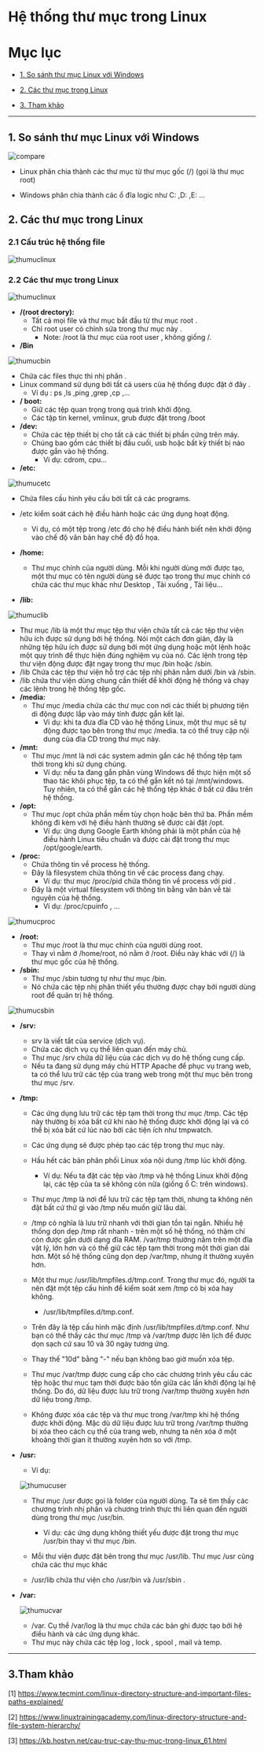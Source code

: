 # Hệ thống thư mục trong Linux

# Mục lục

* [1. So sánh thư mục Linux với Windows](#1)

* [2. Các thư mục trong Linux](#2)

* [3. Tham khảo](#tk)

---

<a name = '1'></a>

## 1. So sánh thư mục Linux với Windows

![compare](../../images/compare.jpg)

* Linux phân chia thành các thư mục từ thư mục gốc (/) (gọi là thư mục root)

* Windows phân chia thành các ổ đĩa logic như C: ,D: ,E: ...

<a name = '2'></a>

## 2. Các thư mục trong Linux 

###  2.1 Cấu trúc hệ thống file

![thumuclinux](../../images/thumuclinux2.jpeg)



### 2.2 Các thư mục trong Linux

![thumuclinux](../../images/thumuclinux.png)
- **/(root drectory):** 
  - Tất cả mọi file và thư mục bắt đầu từ thư mục root .
  - Chỉ root user có chỉnh sửa trong thư mục này .
    - Note: /root là thư mục của root user , không giống /.
- **/Bin**

![thumucbin](../../images/thumucbin.png)
  - Chứa các files thực thi nhị phân .
  - Linux command sử dụng bởi tất cả users của hệ thống được đặt ở đây .
    - Ví dụ : ps ,ls ,ping ,grep ,cp ,...
- **/ boot:**
  - Giữ các tệp quan trọng trong quá trình khởi động.
  - Các tập tin kernel, vmlinux, grub được đặt trong /boot
- **/dev:**
  - Chứa các tệp thiết bị cho tất cả các thiết bị phần cứng trên máy.
  - Chúng bao gồm các thiết bị đầu cuối, usb hoặc bất kỳ thiết bị nào được gắn vào hệ thống.
    - Ví dụ: cdrom, cpu...
- **/etc:**

![thumucetc](../../images/thumucetc.png)
  - Chứa files cấu hình yêu cầu bởi tất cả các programs.
  - /etc kiểm soát cách hệ điều hành hoặc các ứng dụng hoạt động.
    - Ví dụ, có một tệp trong /etc đó cho hệ điều hành biết nên khởi động vào chế độ văn bản hay chế độ đồ họa.
- **/home:**

  - Thư mục chính của người dùng. Mỗi khi người dùng mới được tạo, một thư mục có tên người dùng sẽ được tạo trong thư mục chính có chứa các thư mục khác như Desktop , Tải xuống , Tài liệu...

- **/lib:**

![thumuclib](../../images/thumuclib.png)
  - Thư mục /lib là một thư mục tệp thư viện chứa tất cả các tệp thư viện hữu ích được sử dụng bởi hệ thống. Nói một cách đơn giản, đây là những tệp hữu ích được sử dụng bởi một ứng dụng hoặc một lệnh hoặc một quy trình để thực hiện đúng nghiệm vụ của nó. Các lệnh trong  tệp thư viện động được đặt ngay trong thư mục /bin hoặc /sbin.
  - /lib Chứa các tệp thư viện hỗ trợ các tệp nhị phân nằm dưới /bin và /sbin.
  - /lib chứa thư viện dùng chung cần thiết để khởi động hệ thống và chạy các lệnh trong hệ thống tệp gốc.
- **/media:**
  - Thư mục /media chứa các thư mục con nơi các thiết bị phương tiện di động được lắp vào máy tính được gắn kết lại. 
    - Ví dụ: khi ta đưa đĩa CD vào hệ thống Linux, một thư mục sẽ tự động được tạo bên trong thư mục /media. ta có thể truy cập nội dung của đĩa CD trong thư mục này.
- **/mnt:**
  - Thư mục /mnt là nơi các system admin gắn các hệ thống tệp tạm thời trong khi sử dụng chúng. 
    - Ví dụ: nếu ta đang gắn phân vùng Windows để thực hiện một số thao tác khôi phục tệp, ta có thể gắn kết nó tại /mnt/windows. Tuy nhiên, ta có thể gắn các hệ thống tệp khác ở bất cứ đâu trên hệ thống.
- **/opt:**
  - Thư mục /opt chứa phần mềm tùy chọn hoặc bên thứ ba. Phần mềm không đi kèm với hệ điều hành thường sẽ được cài đặt /opt.
    - Ví dụ: ứng dụng Google Earth không phải là một phần của hệ điều hành Linux tiêu chuẩn và được cài đặt trong thư mục /opt/google/earth.
- **/proc:**
  - Chứa thông tin về process hệ thống.
  - Đây là filesystem chứa thông tin về các process đang chạy.
    - Ví dụ: thư mục /proc/pid chứa thông tin về process với pid .
  - Đây là một virtual filesystem với thông tin bằng văn bản về tài nguyên của hệ thống.
    - Ví dụ: /proc/cpuinfo , ...
    
![thumucproc](../../images/thumucproc.png)

- **/root:**
  - Thư mục /root là thư mục chính của người dùng root. 
  - Thay vì nằm ở /home/root, nó nằm ở /root. Điều này khác với (/) là thư mục gốc của hệ thống.
- **/sbin:**
  - Thư mục /sbin tương tự như thư mục /bin.
  - Nó chứa các tệp nhị phân thiết yếu thường được chạy bởi người dùng root để quản trị hệ thống.

![thumucsbin](../../images/thumucsbin.png)

- **/srv:**

  - srv là viết tắt của service (dịch vụ).
  - Chứa các dịch vụ cụ thể liên quan đến máy chủ.
  - Thư mục /srv chứa dữ liệu của các dịch vụ do hệ thống cung cấp.
  - Nếu ta đang sử dụng máy chủ HTTP Apache để phục vụ trang web, ta có thể lưu trữ các tệp của trang web trong một thư mục bên trong thư mục /srv.
- **/tmp:**
  - Các ứng dụng lưu trữ các tệp tạm thời trong thư mục /tmp. Các tệp này thường bị xóa bất cứ khi nào hệ thống được khởi động lại và có thể bị xóa bất cứ lúc nào bởi các tiện ích như tmpwatch.
  - Các ứng dụng sẽ được phép tạo các tệp trong thư mục này.
  - Hầu hết các bản phân phối Linux xóa nội dung /tmp lúc khởi động.
    - Ví dụ: Nếu ta đặt các tệp vào /tmp và hệ thống Linux khởi động lại, các tệp của ta sẽ không còn nữa (giống ổ C: trên windows).
  - Thư mục /tmp là nơi để lưu trữ các tệp tạm thời, nhưng ta không nên đặt bất cứ thứ gì vào /tmp nếu muốn giữ lâu dài.
  - /tmp có nghĩa là lưu trữ nhanh với thời gian tồn tại ngắn. Nhiều hệ thống dọn dẹp /tmp rất nhanh - trên một số hệ thống, nó thậm chí còn được gắn dưới dạng đĩa RAM. /var/tmp thường nằm trên một đĩa vật lý, lớn hơn và có thể giữ các tệp tạm thời trong một thời gian dài hơn. Một số hệ thống cũng dọn dẹp /var/tmp, nhưng ít thường xuyên hơn.
  - Một thư mục /usr/lib/tmpfiles.d/tmp.conf. Trong thư mục đó, người ta nên đặt một tệp cấu hình để kiểm soát xem /tmp có bị xóa hay không.
    - /usr/lib/tmpfiles.d/tmp.conf.

  - Trên đây là tệp cấu hình mặc định /usr/lib/tmpfiles.d/tmp.conf. Như bạn có thể thấy các thư mục /tmp và /var/tmp được lên lịch để được dọn sạch cứ sau 10 và 30 ngày tương ứng.
  - Thay thế "10d" bằng "-" nếu bạn không bao giờ muốn xóa tệp.
  - Thư mục /var/tmp được cung cấp cho các chương trình yêu cầu các tệp hoặc thư mục tạm thời được bảo tồn giữa các lần khởi động lại hệ thống. Do đó, dữ liệu được lưu trữ trong /var/tmp thường xuyên hơn dữ liệu trong /tmp.
  - Không được xóa các tệp và thư mục trong /var/tmp khi hệ thống được khởi động. Mặc dù dữ liệu được lưu trữ trong /var/tmp thường bị xóa theo cách cụ thể của trang web, nhưng ta nên xóa ở một khoảng thời gian ít thường xuyên hơn so với /tmp.
  
- **/usr:**
 
    * Ví dụ:

    ![thumucuser](../../images/thumucusr.png)

     - Thư mục /usr được gọi là folder của người dùng. Ta sẽ tìm thấy các chương trình nhị phân và  chương trình thực thi liên quan đến người dùng trong thư mục /usr/bin.
        
        - Ví dụ: các ứng dụng không thiết yếu được đặt trong thư mục /usr/bin thay vì thư mục /bin.


    - Mỗi thư viện được đặt bên trong thư mục /usr/lib. Thư mục /usr cũng chứa các thư mục khác
  - /usr/lib chứa thư viện cho /usr/bin và /usr/sbin .

- **/var:**

    ![thumucvar](../../images/thumucvar.png)

    -  /var. Cụ thể /var/log là thư mục chứa các bản ghi được tạo bởi hệ điều hành và các ứng dụng khác.
    - Thư mục này chứa các tệp log , lock , spool , mail và temp.
---
<a name = '1'></a>

## 3.Tham khảo

[1] https://www.tecmint.com/linux-directory-structure-and-important-files-paths-explained/

[2] https://www.linuxtrainingacademy.com/linux-directory-structure-and-file-system-hierarchy/

[3] https://kb.hostvn.net/cau-truc-cay-thu-muc-trong-linux_61.html
